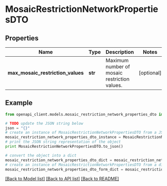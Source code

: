 # MosaicRestrictionNetworkPropertiesDTO


## Properties

Name | Type | Description | Notes
------------ | ------------- | ------------- | -------------
**max_mosaic_restriction_values** | **str** | Maximum number of mosaic restriction values. | [optional] 

## Example

```python
from openapi_client.models.mosaic_restriction_network_properties_dto import MosaicRestrictionNetworkPropertiesDTO

# TODO update the JSON string below
json = "{}"
# create an instance of MosaicRestrictionNetworkPropertiesDTO from a JSON string
mosaic_restriction_network_properties_dto_instance = MosaicRestrictionNetworkPropertiesDTO.from_json(json)
# print the JSON string representation of the object
print MosaicRestrictionNetworkPropertiesDTO.to_json()

# convert the object into a dict
mosaic_restriction_network_properties_dto_dict = mosaic_restriction_network_properties_dto_instance.to_dict()
# create an instance of MosaicRestrictionNetworkPropertiesDTO from a dict
mosaic_restriction_network_properties_dto_form_dict = mosaic_restriction_network_properties_dto.from_dict(mosaic_restriction_network_properties_dto_dict)
```
[[Back to Model list]](../README.md#documentation-for-models) [[Back to API list]](../README.md#documentation-for-api-endpoints) [[Back to README]](../README.md)


